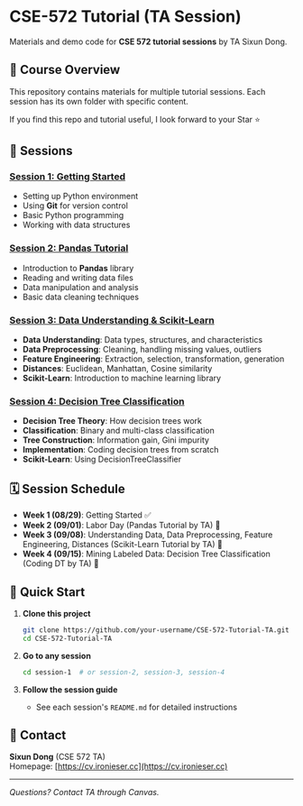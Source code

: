# CSE-572 Tutorial (TA Session)

Materials and demo code for **CSE 572 tutorial sessions** by TA Sixun Dong.

## 📌 Course Overview

This repository contains materials for multiple tutorial sessions. Each session has its own folder with specific content.

If you find this repo and tutorial useful, I look forward to your Star ⭐

## 📂 Sessions

### [Session 1: Getting Started](session-1/)
- Setting up Python environment  
- Using **Git** for version control  
- Basic Python programming  
- Working with data structures  

### [Session 2: Pandas Tutorial](session-2/)
- Introduction to **Pandas** library
- Reading and writing data files
- Data manipulation and analysis
- Basic data cleaning techniques

### [Session 3: Data Understanding & Scikit-Learn](session-3/)
- **Data Understanding**: Data types, structures, and characteristics
- **Data Preprocessing**: Cleaning, handling missing values, outliers
- **Feature Engineering**: Extraction, selection, transformation, generation
- **Distances**: Euclidean, Manhattan, Cosine similarity
- **Scikit-Learn**: Introduction to machine learning library

### [Session 4: Decision Tree Classification](session-4/)
- **Decision Tree Theory**: How decision trees work
- **Classification**: Binary and multi-class classification
- **Tree Construction**: Information gain, Gini impurity
- **Implementation**: Coding decision trees from scratch
- **Scikit-Learn**: Using DecisionTreeClassifier

## 🗓 Session Schedule
- **Week 1 (08/29)**: Getting Started ✅
- **Week 2 (09/01)**: Labor Day (Pandas Tutorial by TA) 📝
- **Week 3 (09/08)**: Understanding Data, Data Preprocessing, Feature Engineering, Distances (Scikit-Learn Tutorial by TA) 📝
- **Week 4 (09/15)**: Mining Labeled Data: Decision Tree Classification (Coding DT by TA) 📝

## 🚀 Quick Start

1. **Clone this project**
   ```bash
   git clone https://github.com/your-username/CSE-572-Tutorial-TA.git
   cd CSE-572-Tutorial-TA
   ```

2. **Go to any session**
   ```bash
   cd session-1  # or session-2, session-3, session-4
   ```

3. **Follow the session guide**
   - See each session's `README.md` for detailed instructions

## 🔗 Contact
**Sixun Dong** (CSE 572 TA)  
Homepage: [https://cv.ironieser.cc](https://cv.ironieser.cc)

---

*Questions? Contact TA through Canvas.*
